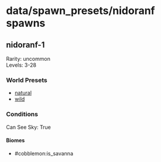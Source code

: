 # data/spawn_presets/nidoranf spawns  
  
## nidoranf-1  
Rarity: uncommon  
Levels: 3-28  
  
### World Presets  
* [natural](data/spawn_data/natural.md)  
* [wild](data/spawn_data/wild.md)  
  
### Conditions  
Can See Sky: True  
  
#### Biomes  
  * #cobblemon:is_savanna
  
